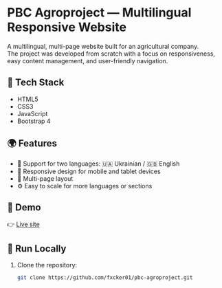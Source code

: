# PBC Agroproject — Multilingual Responsive Website

A multilingual, multi-page website built for an agricultural company.  
The project was developed from scratch with a focus on responsiveness, easy content management, and user-friendly navigation.

## 🔧 Tech Stack

- HTML5  
- CSS3  
- JavaScript  
- Bootstrap 4

## 🌍 Features

- 🔁 Support for two languages: 🇺🇦 Ukrainian / 🇬🇧 English  
- 📱 Responsive design for mobile and tablet devices  
- 🧭 Multi-page layout  
- ⚙️ Easy to scale for more languages or sections

## 🚀 Demo

👉 [Live site](https://fxcker01.github.io/pbc-agroproject/)

## 📂 Run Locally

1. Clone the repository:
   ```bash
   git clone https://github.com/fxcker01/pbc-agroproject.git
